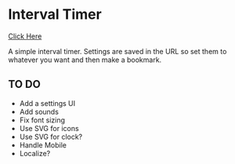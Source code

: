 # Interval Timer

[Click Here](https://greggman.github.io/interval-timer/)

A simple interval timer. Settings are saved in the URL so set them to whatever
you want and then make a bookmark.

## TO DO

* Add a settings UI
* Add sounds
* Fix font sizing
* Use SVG for icons
* Use SVG for clock?
* Handle Mobile
* Localize?





